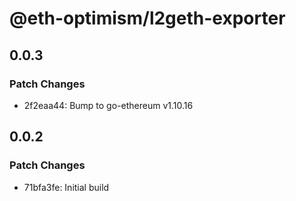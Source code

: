 # @eth-optimism/l2geth-exporter

## 0.0.3

### Patch Changes

- 2f2eaa44: Bump to go-ethereum v1.10.16

## 0.0.2

### Patch Changes

- 71bfa3fe: Initial build
